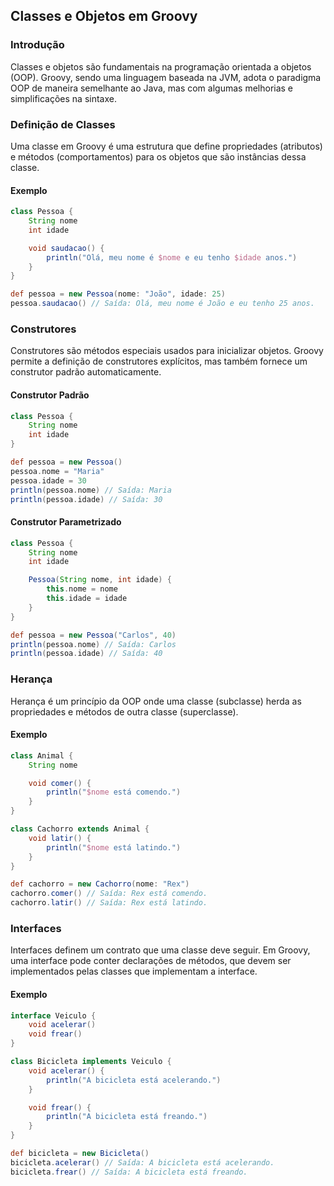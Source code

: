 ## Classes e Objetos em Groovy

### Introdução

Classes e objetos são fundamentais na programação orientada a objetos (OOP). Groovy, sendo uma linguagem baseada na JVM, adota o paradigma OOP de maneira semelhante ao Java, mas com algumas melhorias e simplificações na sintaxe.


### Definição de Classes

Uma classe em Groovy é uma estrutura que define propriedades (atributos) e métodos (comportamentos) para os objetos que são instâncias dessa classe.

#### Exemplo

```groovy
class Pessoa {
    String nome
    int idade

    void saudacao() {
        println("Olá, meu nome é $nome e eu tenho $idade anos.")
    }
}

def pessoa = new Pessoa(nome: "João", idade: 25)
pessoa.saudacao() // Saída: Olá, meu nome é João e eu tenho 25 anos.
```

### Construtores

Construtores são métodos especiais usados para inicializar objetos. Groovy permite a definição de construtores explícitos, mas também fornece um construtor padrão automaticamente.

#### Construtor Padrão

```groovy
class Pessoa {
    String nome
    int idade
}

def pessoa = new Pessoa()
pessoa.nome = "Maria"
pessoa.idade = 30
println(pessoa.nome) // Saída: Maria
println(pessoa.idade) // Saída: 30
```

#### Construtor Parametrizado

```groovy
class Pessoa {
    String nome
    int idade

    Pessoa(String nome, int idade) {
        this.nome = nome
        this.idade = idade
    }
}

def pessoa = new Pessoa("Carlos", 40)
println(pessoa.nome) // Saída: Carlos
println(pessoa.idade) // Saída: 40
```

### Herança

Herança é um princípio da OOP onde uma classe (subclasse) herda as propriedades e métodos de outra classe (superclasse).

#### Exemplo

```groovy
class Animal {
    String nome

    void comer() {
        println("$nome está comendo.")
    }
}

class Cachorro extends Animal {
    void latir() {
        println("$nome está latindo.")
    }
}

def cachorro = new Cachorro(nome: "Rex")
cachorro.comer() // Saída: Rex está comendo.
cachorro.latir() // Saída: Rex está latindo.
```

### Interfaces

Interfaces definem um contrato que uma classe deve seguir. Em Groovy, uma interface pode conter declarações de métodos, que devem ser implementados pelas classes que implementam a interface.

#### Exemplo

```groovy
interface Veiculo {
    void acelerar()
    void frear()
}

class Bicicleta implements Veiculo {
    void acelerar() {
        println("A bicicleta está acelerando.")
    }

    void frear() {
        println("A bicicleta está freando.")
    }
}

def bicicleta = new Bicicleta()
bicicleta.acelerar() // Saída: A bicicleta está acelerando.
bicicleta.frear() // Saída: A bicicleta está freando.
```
